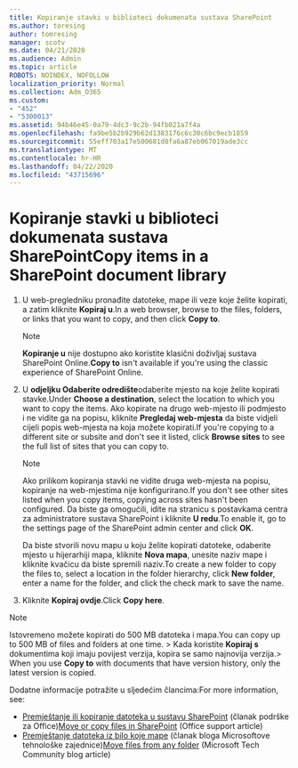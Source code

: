 ```yaml
---
title: Kopiranje stavki u biblioteci dokumenata sustava SharePoint
ms.author: toresing
author: tomresing
manager: scotv
ms.date: 04/21/2020
ms.audience: Admin
ms.topic: article
ROBOTS: NOINDEX, NOFOLLOW
localization_priority: Normal
ms.collection: Adm_O365
ms.custom:
- "452"
- "5300013"
ms.assetid: 94b46e45-0a79-4dc3-9c2b-94fb021a7f4a
ms.openlocfilehash: fa9be5b2b929b62d1383176c6c30c6bc9ecb1859
ms.sourcegitcommit: 55eff703a17e500681d8fa6a87eb067019ade3cc
ms.translationtype: MT
ms.contentlocale: hr-HR
ms.lasthandoff: 04/22/2020
ms.locfileid: "43715696"
---
```

# <a name="copy-items-in-a-sharepoint-document-library"></a><span data-ttu-id="141a4-102">Kopiranje stavki u biblioteci dokumenata sustava SharePoint</span><span class="sxs-lookup"><span data-stu-id="141a4-102">Copy items in a SharePoint document library</span></span>

1. <span data-ttu-id="141a4-103">U web-pregledniku pronađite datoteke, mape ili veze koje želite kopirati, a zatim kliknite **Kopiraj u**.</span><span class="sxs-lookup"><span data-stu-id="141a4-103">In a web browser, browse to the files, folders, or links that you want to copy, and then click **Copy to**.</span></span>

    > [!NOTE]
    > <span data-ttu-id="141a4-104">**Kopiranje u** nije dostupno ako koristite klasični doživljaj sustava SharePoint Online.</span><span class="sxs-lookup"><span data-stu-id="141a4-104">**Copy to** isn't available if you're using the classic experience of SharePoint Online.</span></span>
  
2. <span data-ttu-id="141a4-105">U **odjeljku Odaberite odredište**odaberite mjesto na koje želite kopirati stavke.</span><span class="sxs-lookup"><span data-stu-id="141a4-105">Under **Choose a destination**, select the location to which you want to copy the items.</span></span> <span data-ttu-id="141a4-106">Ako kopirate na drugo web-mjesto ili podmjesto i ne vidite ga na popisu, kliknite **Pregledaj web-mjesta** da biste vidjeli cijeli popis web-mjesta na koja možete kopirati.</span><span class="sxs-lookup"><span data-stu-id="141a4-106">If you're copying to a different site or subsite and don't see it listed, click **Browse sites** to see the full list of sites that you can copy to.</span></span>

    > [!NOTE]
    > <span data-ttu-id="141a4-107">Ako prilikom kopiranja stavki ne vidite druga web-mjesta na popisu, kopiranje na web-mjestima nije konfigurirano.</span><span class="sxs-lookup"><span data-stu-id="141a4-107">If you don't see other sites listed when you copy items, copying across sites hasn't been configured.</span></span> <span data-ttu-id="141a4-108">Da biste ga omogućili, idite na stranicu s postavkama centra za administratore sustava SharePoint i kliknite **U redu**.</span><span class="sxs-lookup"><span data-stu-id="141a4-108">To enable it, go to the settings page of the SharePoint admin center and click **OK**.</span></span>
  
    <span data-ttu-id="141a4-109">Da biste stvorili novu mapu u koju želite kopirati datoteke, odaberite mjesto u hijerarhiji mapa, kliknite **Nova mapa**, unesite naziv mape i kliknite kvačicu da biste spremili naziv.</span><span class="sxs-lookup"><span data-stu-id="141a4-109">To create a new folder to copy the files to, select a location in the folder hierarchy, click **New folder**, enter a name for the folder, and click the check mark to save the name.</span></span>

3. <span data-ttu-id="141a4-110">Kliknite **Kopiraj ovdje**.</span><span class="sxs-lookup"><span data-stu-id="141a4-110">Click **Copy here**.</span></span>

> [!NOTE]
> <span data-ttu-id="141a4-111">Istovremeno možete kopirati do 500 MB datoteka i mapa.</span><span class="sxs-lookup"><span data-stu-id="141a4-111">You can copy up to 500 MB of files and folders at one time.</span></span> <span data-ttu-id="141a4-112">> Kada koristite **Kopiraj s** dokumentima koji imaju povijest verzija, kopira se samo najnovija verzija.</span><span class="sxs-lookup"><span data-stu-id="141a4-112">>  When you use **Copy to** with documents that have version history, only the latest version is copied.</span></span>
  
<span data-ttu-id="141a4-113">Dodatne informacije potražite u sljedećim člancima:</span><span class="sxs-lookup"><span data-stu-id="141a4-113">For more information, see:</span></span>

 - <span data-ttu-id="141a4-114">[Premještanje ili kopiranje datoteka u sustavu SharePoint](https://support.office.com/article/move-or-copy-files-in-sharepoint-00e2f483-4df3-46be-a861-1f5f0c1a87bc) (članak podrške za Office)</span><span class="sxs-lookup"><span data-stu-id="141a4-114">[Move or copy files in SharePoint](https://support.office.com/article/move-or-copy-files-in-sharepoint-00e2f483-4df3-46be-a861-1f5f0c1a87bc) (Office support article)</span></span>
 - <span data-ttu-id="141a4-115">[Premještanje datoteka iz bilo koje mape](https://techcommunity.microsoft.com/t5/Microsoft-SharePoint-Blog/Now-move-files-anywhere-in-Office-365-SharePoint-and-OneDrive/ba-p/146973) (članak bloga Microsoftove tehnološke zajednice)</span><span class="sxs-lookup"><span data-stu-id="141a4-115">[Move files from any folder](https://techcommunity.microsoft.com/t5/Microsoft-SharePoint-Blog/Now-move-files-anywhere-in-Office-365-SharePoint-and-OneDrive/ba-p/146973) (Microsoft Tech Community blog article)</span></span>   